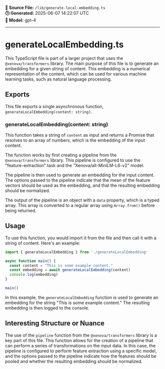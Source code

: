 **📄 Source File:** `/lib/generate-local-embedding.ts`  
**🕒 Generated:** 2025-06-07 14:22:07 UTC  
**🤖 Model:** gpt-4

---

# generateLocalEmbedding.ts

This TypeScript file is part of a larger project that uses the `@xenova/transformers` library. The main purpose of this file is to generate an embedding for a given string of content. This embedding is a numerical representation of the content, which can be used for various machine learning tasks, such as natural language processing.

## Exports

This file exports a single asynchronous function, `generateLocalEmbedding(content: string)`. 

### generateLocalEmbedding(content: string)

This function takes a string of `content` as input and returns a Promise that resolves to an array of numbers, which is the embedding of the input content.

The function works by first creating a pipeline from the `@xenova/transformers` library. This pipeline is configured to use the "feature-extraction" task and the "Xenova/all-MiniLM-L6-v2" model.

The pipeline is then used to generate an embedding for the input content. The options passed to the pipeline indicate that the mean of the feature vectors should be used as the embedding, and that the resulting embedding should be normalized.

The output of the pipeline is an object with a `data` property, which is a typed array. This array is converted to a regular array using `Array.from()` before being returned.

## Usage

To use this function, you would import it from the file and then call it with a string of content. Here's an example:

```typescript
import { generateLocalEmbedding } from './generateLocalEmbedding'

async function main() {
  const content = "This is some example content."
  const embedding = await generateLocalEmbedding(content)
  console.log(embedding)
}

main()
```

In this example, the `generateLocalEmbedding` function is used to generate an embedding for the string "This is some example content." The resulting embedding is then logged to the console.

## Interesting Structure or Nuance

The use of the `pipeline` function from the `@xenova/transformers` library is a key part of this file. This function allows for the creation of a pipeline that can perform a series of transformations on the input data. In this case, the pipeline is configured to perform feature extraction using a specific model, and the options passed to the pipeline indicate how the features should be pooled and whether the resulting embedding should be normalized.